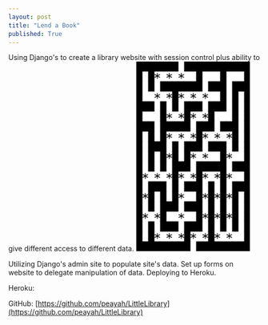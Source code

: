 ```yaml
---
layout: post
title: "Lend a Book"
published: True
---
```


Using Django's to create a library website with session control plus ability to give different access to different data.
![Tux, he Linux mascot](../assets/images/9x9.png)

Utilizing Django's admin site to populate site's data. Set up forms on website to delegate manipulation of data. Deploying to Heroku.

Heroku:

GitHub: [https://github.com/peayah/LittleLibrary](https://github.com/peayah/LittleLibrary)

